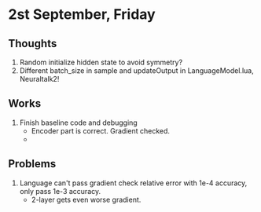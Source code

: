 # 2st September, Friday

## Thoughts
1. Random initialize hidden state to avoid symmetry?
2. Different batch_size in sample and updateOutput in LanguageModel.lua, Neuraltalk2!

## Works
1. Finish baseline code and debugging
	* Encoder part is correct. Gradient checked.
	* 

## Problems
1. Language can't pass gradient check relative error with 1e-4 accuracy, only pass 1e-3 accuracy.
	* 2-layer gets even worse gradient.